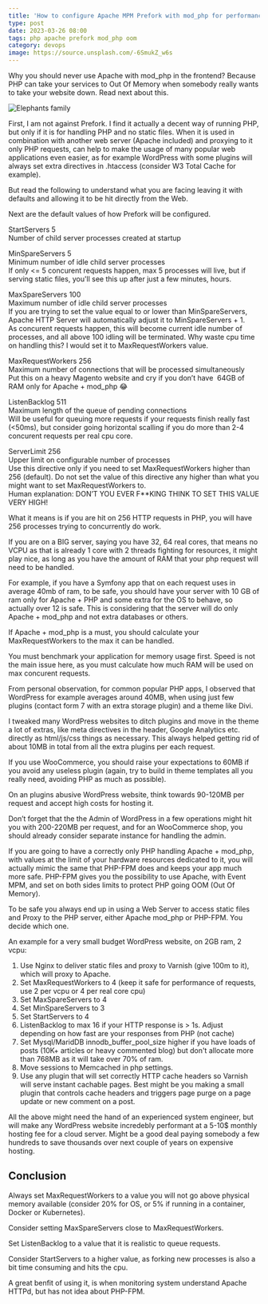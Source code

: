 ```yaml
---
title: 'How to configure Apache MPM Prefork with mod_php for performance and stability'
type: post
date: 2023-03-26 08:00
tags: php apache prefork mod_php oom
category: devops
image: https://source.unsplash.com/-6SmukZ_w6s
---
```


Why you should never use Apache with mod_php in the frontend? Because PHP can take your services to Out Of Memory when somebody really wants to take your website down. Read next about this.

![Elephants family](https://source.unsplash.com/-6SmukZ_w6s)

First, I am not against Prefork. I find it actually a decent way of running PHP, but only if it is for handling PHP and no static files. When it is used in combination with another web server (Apache included) and proxying to it only PHP requests, can help to make the usage of many popular web applications even easier, as for example WordPress with some plugins will always set extra directives in .htaccess (consider W3 Total Cache for example).

But read the following to understand what you are facing leaving it with defaults and allowing it to be hit directly from the Web.

Next are the default values of how Prefork will be configured.

StartServers 5<br/>
Number of child server processes created at startup

MinSpareServers 5<br/>
Minimum number of idle child server processes<br/>
If only <= 5 concurent requests happen, max 5 processes will live, but if serving static files, you'll see this up after just a few minutes, hours.

MaxSpareServers 100<br/>
Maximum number of idle child server processes<br/>
If you are trying to set the value equal to or lower than MinSpareServers, Apache HTTP Server will automatically adjust it to MinSpareServers + 1.<br/>
As concurent requests happen, this will become current idle number of processes, and all above 100 idling will be terminated. Why waste cpu time on handling this? I would set it to MaxRequestWorkers value.

MaxRequestWorkers 256<br/>
Maximum number of connections that will be processed simultaneously<br/>
Put this on a heavy Magento website and cry if you don’t have  64GB of RAM only for Apache + mod_php 😂

ListenBacklog 511<br/>
Maximum length of the queue of pending connections<br/>
Will be useful for queuing more requests if your requests finish really fast (<50ms), but consider going horizontal scalling if you do more than 2-4 concurent requests per real cpu core.

ServerLimit 256<br/>
Upper limit on configurable number of processes<br/>
Use this directive only if you need to set MaxRequestWorkers higher than 256 (default). Do not set the value of this directive any higher than what you might want to set MaxRequestWorkers to.<br/>
Human explanation: DON’T YOU EVER F\*\*KING THINK TO SET THIS VALUE VERY HIGH!

What it means is if you are hit on 256 HTTP requests in PHP, you will have 256 processes trying to concurrently do work.

If you are on a BIG server, saying you have 32, 64 real cores, that means no VCPU as that is already 1 core with 2 threads fighting for resources, it might play nice, as long as you have the amount of RAM that your php request will need to be handled.

For example, if you have a Symfony app that on each request uses in average 40mb of ram, to be safe, you should have your server with 10 GB of ram only for Apache + PHP and some extra for the OS to behave, so actually over 12 is safe. This is considering that the server will do only Apache + mod_php and not extra databases or others.

If Apache + mod_php is a must, you should calculate your MaxRequestWorkers to the max it can be handled.

You must benchmark your application for memory usage first. Speed is not the main issue here, as you must calculate how much RAM will be used on max concurent requests.

From personal observation, for common popular PHP apps, I observed that WordPress for example averages around 40MB, when using just few plugins (contact form 7 with an extra storage plugin) and a theme like Divi.

I tweaked many WordPress websites to ditch plugins and move in the theme a lot of extras, like meta directives in the header, Google Analytics etc. directly as html/js/css things as necessary. This always helped getting rid of about 10MB in total from all the extra plugins per each request.

If you use WooCommerce, you should raise your expectations to 60MB if you avoid any useless plugin (again, try to build in theme templates all you really need, avoiding PHP as much as possible).

On an plugins abusive WordPress website, think towards 90-120MB per request and accept high costs for hosting it.

Don’t forget that the the Admin of WordPress in a few operations might hit you with 200-220MB per request, and for an WooCommerce shop, you should already consider separate instance for handling the admin.

If you are going to have a correctly only PHP handling Apache + mod_php, with values at the limit of your hardware resources dedicated to it, you will actually mimic the same that PHP-FPM does and keeps your app much more safe. PHP-FPM gives you the possibility to use Apache, with Event MPM, and set on both sides limits to protect PHP going OOM (Out Of Memory).

To be safe you always end up in using a Web Server to access static files and Proxy to the PHP server, either Apache mod_php or PHP-FPM. You decide which one.

An example for a very small budget WordPress website, on 2GB ram, 2 vcpu:<br/>
1. Use Nginx to deliver static files and proxy to Varnish (give 100m to it), which will proxy to Apache.
2. Set MaxRequestWorkers to 4 (keep it safe for performance of requests, use 2 per vcpu or 4 per real core cpu)
3. Set MaxSpareServers to 4
4. Set MinSpareServers to 3
5. Set StartServers to 4
6. ListenBacklog to max 16 if your HTTP response is > 1s. Adjust depending on how fast are your responses from PHP (not cache)
7. Set Mysql/MaridDB innodb_buffer_pool_size higher if you have loads of posts (10K+ articles or heavy commented blog) but don't allocate more than 768MB as it will take over 70% of ram.
8. Move sessions to Memcached in php settings.
9. Use any plugin that will set correctly HTTP cache headers so Varnish will serve instant cachable pages. Best might be you making a small plugin that controls cache headers and triggers page purge on a page update or new comment on a post.

All the above might need the hand of an experienced system engineer, but will make any WordPress website incredebly performant at a 5-10$ monthly hosting fee for a cloud server. Might be a good deal paying somebody a few hundreds to save thousands over next couple of years on expensive hosting.

## Conclusion

Always set MaxRequestWorkers to a value you will not go above physical memory available (consider 20% for OS, or 5% if running in a container, Docker or Kubernetes).

Consider setting MaxSpareServers close to MaxRequestWorkers.

Set ListenBacklog to a value that it is realistic to queue requests.

Consider StartServers to a higher value, as forking new processes is also a bit time consuming and hits the cpu.

A great benfit of using it, is when monitoring system understand Apache HTTPd, but has not idea about PHP-FPM.
